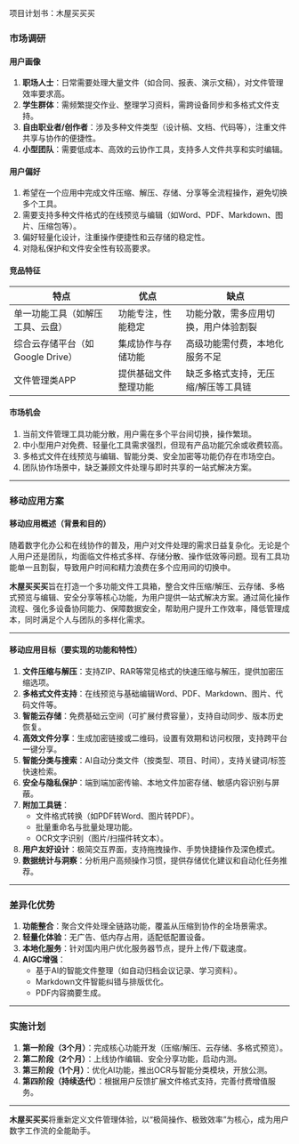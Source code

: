 项目计划书：木屋买买买

### **市场调研**  
#### **用户画像**  
1. **职场人士**：日常需要处理大量文件（如合同、报表、演示文稿），对文件管理效率要求高。  
2. **学生群体**：需频繁提交作业、整理学习资料，需跨设备同步和多格式文件支持。  
3. **自由职业者/创作者**：涉及多种文件类型（设计稿、文档、代码等），注重文件共享与协作的便捷性。  
4. **小型团队**：需要低成本、高效的云协作工具，支持多人文件共享和实时编辑。  

#### **用户偏好**  
1. 希望在一个应用中完成文件压缩、解压、存储、分享等全流程操作，避免切换多个工具。  
2. 需要支持多种文件格式的在线预览与编辑（如Word、PDF、Markdown、图片、压缩包等）。  
3. 偏好轻量化设计，注重操作便捷性和云存储的稳定性。  
4. 对隐私保护和文件安全性有较高要求。  

#### **竞品特征**  
| **特点**                            | **优点**                               | **缺点**                               |  
|-------------------------------------|---------------------------------------|---------------------------------------|  
| 单一功能工具（如解压工具、云盘）     | 功能专注，性能稳定                     | 功能分散，需多应用切换，用户体验割裂   |  
| 综合云存储平台（如Google Drive）     | 集成协作与存储功能                     | 高级功能需付费，本地化服务不足         |  
| 文件管理类APP                        | 提供基础文件整理功能                   | 缺乏多格式支持，无压缩/解压等工具链   |  

#### **市场机会**  
1. 当前文件管理工具功能分散，用户需在多个平台间切换，操作繁琐。  
2. 中小型用户对免费、轻量化工具需求强烈，但现有产品功能冗余或收费较高。  
3. 多格式文件在线预览与编辑、智能分类、安全加密等功能仍存在市场空白。  
4. 团队协作场景中，缺乏兼顾文件处理与即时共享的一站式解决方案。  

---

### **移动应用方案**  
#### **移动应用概述（背景和目的）**  
随着数字化办公和在线协作的普及，用户对文件处理的需求日益复杂化。无论是个人用户还是团队，均面临文件格式多样、存储分散、操作低效等问题。现有工具功能单一且割裂，导致用户时间和精力浪费在多个应用间的切换中。  

**木屋买买买**旨在打造一个多功能文件工具箱，整合文件压缩/解压、云存储、多格式预览与编辑、安全分享等核心功能，为用户提供一站式解决方案。通过简化操作流程、强化多设备协同能力、保障数据安全，帮助用户提升工作效率，降低管理成本，同时满足个人与团队的多样化需求。  

---

#### **移动应用目标（要实现的功能和特性）**  
1. **文件压缩与解压**：支持ZIP、RAR等常见格式的快速压缩与解压，提供加密压缩选项。  
2. **多格式文件支持**：在线预览与基础编辑Word、PDF、Markdown、图片、代码文件等。  
3. **智能云存储**：免费基础云空间（可扩展付费容量），支持自动同步、版本历史恢复。  
4. **高效文件分享**：生成加密链接或二维码，设置有效期和访问权限，支持跨平台一键分享。  
5. **智能分类与搜索**：AI自动分类文件（按类型、项目、时间），支持关键词/标签快速检索。  
6. **安全与隐私保护**：端到端加密传输、本地文件加密存储、敏感内容识别与屏蔽。  
7. **附加工具链**：  
   - 文件格式转换（如PDF转Word、图片转PDF）。  
   - 批量重命名与批量处理功能。  
   - OCR文字识别（图片/扫描件转文本）。  
8. **用户友好设计**：极简交互界面，支持拖拽操作、手势快捷操作及深色模式。  
9. **数据统计与洞察**：分析用户高频操作习惯，提供存储优化建议和自动化任务推荐。  

---

### **差异化优势**  
1. **功能整合**：聚合文件处理全链路功能，覆盖从压缩到协作的全场景需求。  
2. **轻量化体验**：无广告、低内存占用，适配低配置设备。  
3. **本地化服务**：针对国内用户优化服务器节点，提升上传/下载速度。  
4. **AIGC增强**：  
   - 基于AI的智能文件整理（如自动归档会议记录、学习资料）。  
   - Markdown文件智能纠错与排版优化。  
   - PDF内容摘要生成。  

---

### **实施计划**  
1. **第一阶段（3个月）**：完成核心功能开发（压缩/解压、云存储、多格式预览）。  
2. **第二阶段（2个月）**：上线协作编辑、安全分享功能，启动内测。  
3. **第三阶段（1个月）**：优化AI功能，推出OCR与智能分类模块，开放公测。  
4. **第四阶段（持续迭代）**：根据用户反馈扩展文件格式支持，完善付费增值服务。  

---

**木屋买买买**将重新定义文件管理体验，以“极简操作、极致效率”为核心，成为用户数字工作流的全能助手。
